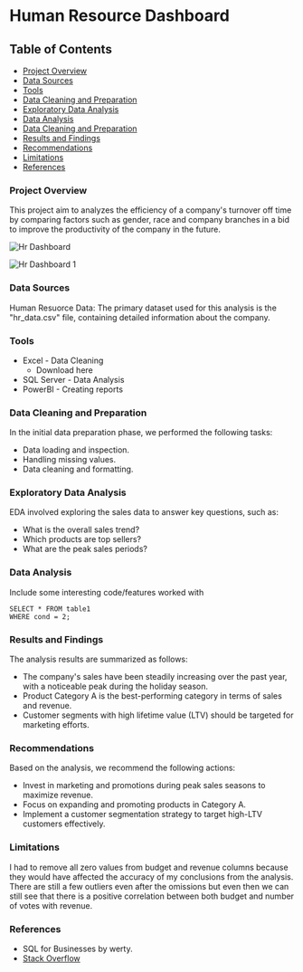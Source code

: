 # Human Resource Dashboard
## Table of Contents
- [Project Overview](#project-overview)
- [Data Sources](#data-sources)
- [Tools](#tools)
- [Data Cleaning and Preparation ](#data-cleaning-and-preparation)
- [Exploratory Data Analysis](#exploratory-data-analysis)
- [Data Analysis](#data-analysis)
- [Data Cleaning and Preparation ](#data-cleaning-and-preparation)
- [Results and Findings](#results-and-findings)
- [Recommendations](#recommendations)
- [Limitations](#limitations)
- [References](#references)
  
### Project Overview
This project aim to analyzes the efficiency of a company's turnover off time by comparing factors such as gender, race and company branches in a bid to improve the productivity of the company in the future.

![Hr Dashboard](https://github.com/user-attachments/assets/07d6a43e-9b97-40d1-97ed-8019b5481a19)

![Hr Dashboard 1](https://github.com/user-attachments/assets/ca851217-db1f-41b9-bd91-7234bb17c392)


### Data Sources
Human Resuorce Data: The primary dataset used for this analysis is the "hr_data.csv" file, containing detailed information about the company.

### Tools
-  Excel - Data Cleaning
   -  Download here
-  SQL Server - Data Analysis
-  PowerBI - Creating reports
### Data Cleaning and Preparation
In the initial data preparation phase, we performed the following tasks:

-  Data loading and inspection.
-  Handling missing values.
-  Data cleaning and formatting.
### Exploratory Data Analysis
EDA involved exploring the sales data to answer key questions, such as:

-  What is the overall sales trend?
- Which products are top sellers?
-  What are the peak sales periods?
### Data Analysis
Include some interesting code/features worked with
```
SELECT * FROM table1
WHERE cond = 2;
```
### Results and Findings
The analysis results are summarized as follows:

-  The company's sales have been steadily increasing over the past year, with a noticeable peak during the holiday season.
-  Product Category A is the best-performing category in terms of sales and revenue.
-  Customer segments with high lifetime value (LTV) should be targeted for marketing efforts.
### Recommendations
Based on the analysis, we recommend the following actions:

-  Invest in marketing and promotions during peak sales seasons to maximize revenue.
-  Focus on expanding and promoting products in Category A.
-  Implement a customer segmentation strategy to target high-LTV customers effectively.
### Limitations
I had to remove all zero values from budget and revenue columns because they would have affected the accuracy of my conclusions from the analysis. There are still a few outliers even after the omissions but even then we can still see that there is a positive correlation between both budget and number of votes with revenue.

### References
-  SQL for Businesses by werty.
-  [Stack Overflow](https://stack.com)

